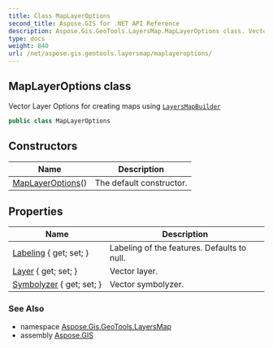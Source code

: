```yaml
---
title: Class MapLayerOptions
second_title: Aspose.GIS for .NET API Reference
description: Aspose.Gis.GeoTools.LayersMap.MapLayerOptions class. Vector Layer Options for creating maps using LayersMapBuilder
type: docs
weight: 840
url: /net/aspose.gis.geotools.layersmap/maplayeroptions/
---
```

## MapLayerOptions class

Vector Layer Options for creating maps using [`LayersMapBuilder`](../layersmapbuilder/)

```csharp
public class MapLayerOptions
```

## Constructors

| Name | Description |
| --- | --- |
| [MapLayerOptions](maplayeroptions/)() | The default constructor. |

## Properties

| Name | Description |
| --- | --- |
| [Labeling](../../aspose.gis.geotools.layersmap/maplayeroptions/labeling/) { get; set; } | Labeling of the features. Defaults to null. |
| [Layer](../../aspose.gis.geotools.layersmap/maplayeroptions/layer/) { get; set; } | Vector layer. |
| [Symbolyzer](../../aspose.gis.geotools.layersmap/maplayeroptions/symbolyzer/) { get; set; } | Vector symbolyzer. |

### See Also

* namespace [Aspose.Gis.GeoTools.LayersMap](../../aspose.gis.geotools.layersmap/)
* assembly [Aspose.GIS](../../)


